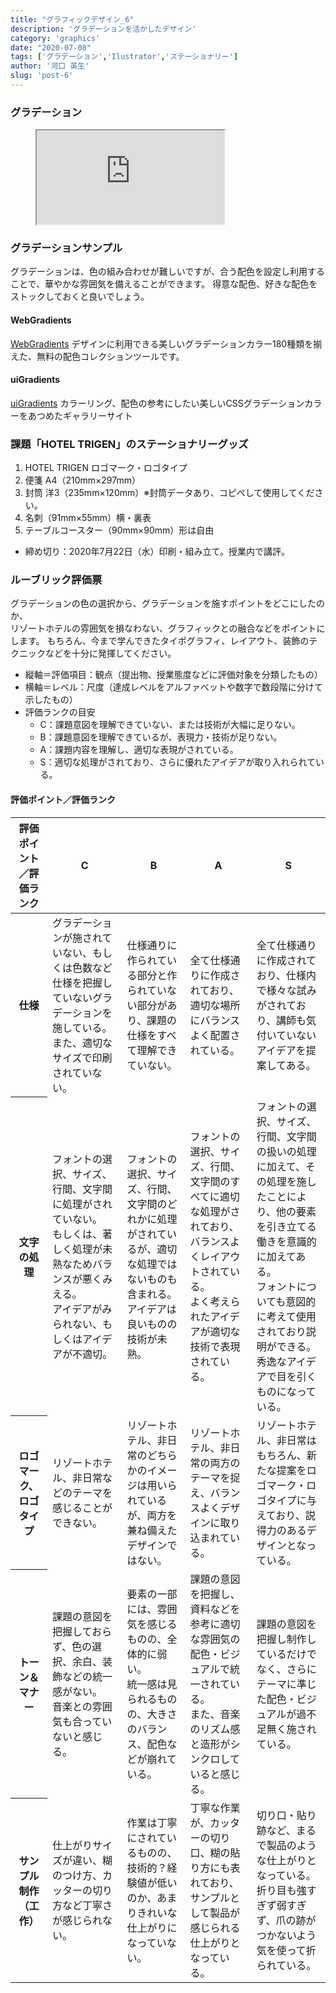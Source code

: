 ```yaml
---
title: "グラフィックデザイン_6"
description: 'グラデーションを活かしたデザイン'
category: 'graphics'
date: "2020-07-08"
tags: ['グラデーション','Ilustrator','ステーショナリー']
author: '河口 英生'
slug: 'post-6'
---
```

<div class="post-section">
<h3 class="title is-5" >グラデーション</h3>
<figure class="is-fullwidth slide">
  <iframe src="https://drive.google.com/file/d/1rImX6t6IvB94zJW-_-aP0gPzrUzDimcU/preview"></iframe>
</figure>

<h3 class="title is-5" >グラデーションサンプル</h3>

グラデーションは、色の組み合わせが難しいですが、合う配色を設定し利用することで、華やかな雰囲気を備えることができます。
得意な配色、好きな配色をストックしておくと良いでしょう。

<h4 class="title is-6">WebGradients</h4>

[WebGradients](https://webgradients.com/)
デザインに利用できる美しいグラデーションカラー180種類を揃えた、無料の配色コレクションツールです。

<h4 class="title is-6">uiGradients</h4>

[uiGradients](https://uigradients.com/)
カラーリング、配色の参考にしたい美しいCSSグラデーションカラーをあつめたギャラリーサイト

</div>

<div class="post-section">
<h3 class="title is-5" >課題「HOTEL TRIGEN」のステーショナリーグッズ</h3>

1. HOTEL TRIGEN ロゴマーク・ロゴタイプ
1. 便箋 A4（210mm×297mm）
1. 封筒 洋3（235mm×120mm）※封筒データあり、コピペして使用してください。
1. 名刺（91mm×55mm）横・裏表
1. テーブルコースター（90mm×90mm）形は自由  

<ul><li>締め切り：2020年7月22日（水）印刷・組み立て。授業内で講評。</li></ul>
</div>

<div class="post-section">
<h3 class="title is-5">ルーブリック評価票</h3>

グラデーションの色の選択から、グラデーションを施すポイントをどこにしたのか、  
リゾートホテルの雰囲気を損なわない、グラフィックとの融合などをポイントにします。
もちろん、今まで学んできたタイポグラフィ、レイアウト、装飾のテクニックなどを十分に発揮してください。

+ 縦軸＝評価項目：観点（提出物、授業態度などに評価対象を分類したもの）
+ 横軸＝レベル：尺度（達成レベルをアルファベットや数字で数段階に分けて示したもの）
+ 評価ランクの目安
  + C：課題意図を理解できていない、または技術が大幅に足りない。
  + B：課題意図を理解できているが、表現力・技術が足りない。
  + A：課題内容を理解し、適切な表現がされている。
  + S：適切な処理がされており、さらに優れたアイデアが取り入れられている。

<h4 class="title is-6">評価ポイント／評価ランク</h4>
<table class="table is-bordered is-striped is-narrow is-fullwidth">
<thead class="table-top">
    <tr>
        <th>評価ポイント／評価ランク</th>
        <th>C</th>
        <th>B</th>
        <th>A</th>
        <th>S</th>
    </tr>
</thead>
<tbody>
    <tr>
        <th>仕様</th>
        <td>グラデーションが施されていない、もしくは色数など仕様を把握していないグラデーションを施している。また、適切なサイズで印刷されていない。</td>
        <td>仕様通りに作られている部分と作られていない部分があり、課題の仕様をすべて理解できていない。</td>
        <td>全て仕様通りに作成されており、適切な場所にバランスよく配置されている。</td>
        <td>全て仕様通りに作成されており、仕様内で様々な試みがされており、講師も気付いていないアイデアを提案してある。</td>
    </tr>
    <tr>
        <th>文字の処理</th>
        <td>フォントの選択、サイズ、行間、文字間に処理がされていない。<br>
        もしくは、著しく処理が未熟なためバランスが悪くみえる。<br>
        アイデアがみられない、もしくはアイデアが不適切。</td>
        <td>フォントの選択、サイズ、行間、文字間のどれかに処理がされているが、適切な処理ではないものも含まれる。<br>
        アイデアは良いものの技術が未熟。</td>
        <td>フォントの選択、サイズ、行間、文字間のすべてに適切な処理がされており、バランスよくレイアウトされている。<br>
        よく考えられたアイデアが適切な技術で表現されている。</td>
        <td>フォントの選択、サイズ、行間、文字間の扱いの処理に加えて、その処理を施したことにより、他の要素を引き立てる働きを意識的に加えてある。<br>
        フォントについても意図的に考えて使用されており説明ができる。<br>
        秀逸なアイデアで目を引くものになっている。</td>
    </tr>
    <tr>
        <th>ロゴマーク、ロゴタイプ</th>
        <td>リゾートホテル、非日常などのテーマを感じることができない。</td>
        <td>リゾートホテル、非日常のどちらかのイメージは用いられているが、両方を兼ね備えたデザインではない。</td>
        <td>リゾートホテル、非日常の両方のテーマを捉え、バランスよくデザインに取り込まれている。</td>
        <td>リゾートホテル、非日常はもちろん、新たな提案をロゴマーク・ロゴタイプに与えており、説得力のあるデザインとなっている。</td>
    </tr>
    <tr>
        <th>トーン＆マナー</th>
        <td>課題の意図を把握しておらず、色の選択、余白、装飾などの統一感がない。<br>
        音楽との雰囲気も合っていないと感じる。</td>
        <td>要素の一部には、雰囲気を感じるものの、全体的に弱い。<br>
        統一感は見られるものの、大きさのバランス、配色などが崩れている。</td>
        <td>課題の意図を把握し、資料などを参考に適切な雰囲気の配色・ビジュアルで統一されている。<br>
        また、音楽のリズム感と造形がシンクロしていると感じる。</td>
        <td>課題の意図を把握し制作しているだけでなく、さらにテーマに準じた配色・ビジュアルが過不足無く施されている。</td>
    </tr>
     <tr>
        <th>サンプル制作（工作）</th>
        <td>仕上がりサイズが違い、糊のつけ方、カッターの切り方など丁寧さが感じられない。</td>
        <td>作業は丁寧にされているものの、技術的？経験値が低いのか、あまりきれいな仕上がりになっていない。</td>
        <td>丁寧な作業が、カッターの切り口、糊の貼り方にも表れており、サンプルとして製品が感じられる仕上がりとなっている。</td>
        <td>切り口・貼り跡など、まるで製品のような仕上がりとなっている。折り目も強すぎず弱すぎず、爪の跡がつかないよう気を使って折られている。</td>
    </tr>
</tbody>
</table>
</div>